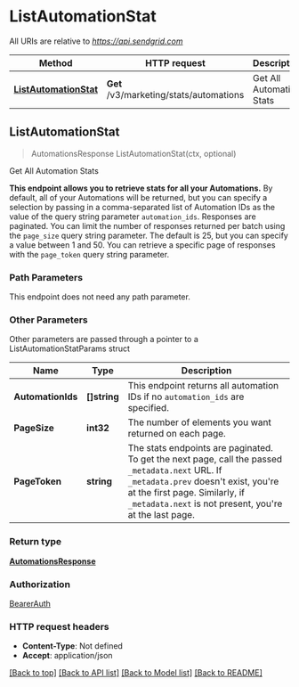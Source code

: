# ListAutomationStat

All URIs are relative to *https://api.sendgrid.com*

Method | HTTP request | Description
------------- | ------------- | -------------
[**ListAutomationStat**](ListAutomationStat.md#ListAutomationStat) | **Get** /v3/marketing/stats/automations | Get All Automation Stats



## ListAutomationStat

> AutomationsResponse ListAutomationStat(ctx, optional)

Get All Automation Stats

**This endpoint allows you to retrieve stats for all your Automations.**  By default, all of your Automations will be returned, but you can specify a selection by passing in a comma-separated list of Automation IDs as the value of the query string parameter `automation_ids`.  Responses are paginated. You can limit the number of responses returned per batch using the `page_size` query string parameter. The default is 25, but you can specify a value between 1 and 50.  You can retrieve a specific page of responses with the `page_token` query string parameter.

### Path Parameters

This endpoint does not need any path parameter.

### Other Parameters

Other parameters are passed through a pointer to a ListAutomationStatParams struct


Name | Type | Description
------------- | ------------- | -------------
**AutomationIds** | **[]string** | This endpoint returns all automation IDs if no `automation_ids` are specified.
**PageSize** | **int32** | The number of elements you want returned on each page.
**PageToken** | **string** | The stats endpoints are paginated. To get the next page, call the passed `_metadata.next` URL. If `_metadata.prev` doesn't exist, you're at the first page. Similarly, if `_metadata.next` is not present, you're at the last page.

### Return type

[**AutomationsResponse**](AutomationsResponse.md)

### Authorization

[BearerAuth](../README.md#BearerAuth)

### HTTP request headers

- **Content-Type**: Not defined
- **Accept**: application/json

[[Back to top]](#) [[Back to API list]](../README.md#documentation-for-api-endpoints)
[[Back to Model list]](../README.md#documentation-for-models)
[[Back to README]](../README.md)

